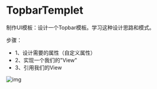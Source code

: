 # TopbarTemplet

制作UI模板：设计一个Topbar模板。学习这种设计思路和模式。
 
 步骤：
 * 1、设计需要的属性（自定义属性）
 * 2、实现一个我们的"View"
 * 3、引用我们的View

![img](https://github.com/ykmeory/TopbarTemplet/blob/master/img.jpg "img")
